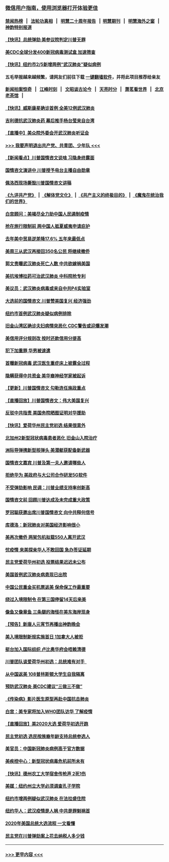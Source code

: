 ### [微信用户指南，使用浏览器打开体验更佳](https://github.com/gfw-breaker/banned-news1/blob/master/indexes/wechat-guide.md?t=0)
#### [禁闻热榜](热点新闻.md?t=0)  &nbsp;&nbsp;|&nbsp;&nbsp; [法轮功真相](https://github.com/gfw-breaker/truth/blob/master/README.md?t=0) &nbsp;&nbsp;|&nbsp;&nbsp; [明慧二十周年报告](https://github.com/gfw-breaker/mh-reports/blob/master/README.md?t=0) &nbsp;&nbsp;|&nbsp;&nbsp;[明慧期刊](https://github.com/gfw-breaker/mh-qikan) &nbsp;&nbsp;|&nbsp;&nbsp; [明慧海外之窗](https://github.com/gfw-breaker/mh-news/blob/master/README.md?t=0) &nbsp;&nbsp;|&nbsp;&nbsp; [神韵特别报道](https://github.com/gfw-breaker/mh-news/blob/master/shenyun.md?t=0)
#### [【快讯】总统弹劾 美参议院判定川普无罪](../pages/nsc412/n11847316.md?t=02060702) 
#### [美CDC全球分发400新冠病毒测试盒 加速筛查](../pages/nsc412/n11847260.md?t=02060702) 
#### [【快讯】纽约市2/5新增两例“武汉肺炎”疑似病例](../pages/nsc412/n11847332.md?t=02060702) 
#### 五毛举报越来越频繁，请网友们前往下载 [一键翻墙软件](https://github.com/gfw-breaker/ssr-accounts)，并将此项目推荐给亲友
#### [新闻拍案惊奇](https://github.com/gfw-breaker/banned-news1/blob/master/pages/link4.md) &nbsp;&nbsp;|&nbsp;&nbsp; [江峰时刻](https://github.com/gfw-breaker/banned-news1/blob/master/pages/link4.md) &nbsp;&nbsp;|&nbsp;&nbsp; [文昭谈古论今](https://github.com/gfw-breaker/banned-news1/blob/master/pages/link4.md) &nbsp;&nbsp;|&nbsp;&nbsp; [天亮时分](https://github.com/gfw-breaker/banned-news1/blob/master/pages/link4.md) &nbsp;&nbsp;|&nbsp;&nbsp; [萧茗看世界](https://github.com/gfw-breaker/banned-news1/blob/master/pages/link4.md) &nbsp;&nbsp;|&nbsp;&nbsp; [北京老茶馆](https://github.com/gfw-breaker/banned-news1/blob/master/pages/link4.md) &nbsp;&nbsp;|&nbsp;&nbsp; 
#### [【快讯】威斯康星确诊首例 全美12例武汉肺炎](../pages/nsc412/n11847162.md?t=02060702) 
#### [吉利德抗武汉肺炎药 幕后推手杨台莹来自台湾](../pages/nsc412/n11847064.md?t=02060702) 
#### [【直播中】美众院外委会开武汉肺炎听证会](../pages/nsc412/n11846727.md?t=02060702) 
#### [>>> 我要声明退出共产党、共青团、少年队 <<<](https://github.com/begood0513/goodnews/blob/master/quit/letter.md) 
#### [【新闻看点】川普国情咨文说啥 习隐身终露面](../pages/nsc412/n11847016.md?t=02060702) 
#### [国情咨文演讲中 川普授予电台主播自由勋章](../pages/nsc412/n11846815.md?t=02060702) 
#### [佩洛西现场撕毁川普国情咨文讲稿](../pages/nsc412/n11846724.md?t=02060702) 
#### [《九评共产党》](https://github.com/begood0513/9ping.md/blob/master/README.md) &nbsp;|&nbsp; [《解体党文化》](../../../../jtdwh.md/blob/master/README.md)  &nbsp;|&nbsp; [《共产主义的终极目的》](../../../../gczydzjmd.md/blob/master/README.md) &nbsp;|&nbsp; [《魔鬼在统治我们的世界》](../../../../mgztzwmdsj.md/blob/master/README.md) 
#### [白宫顾问：美竭尽全力助中国人民遏制疫情](../pages/nsc412/n11846756.md?t=02060702) 
#### [抢在旅行限制前 两中国人抵夏威夷申请庇护](../pages/nsc412/n11846866.md?t=02060702) 
#### [去年美中贸易逆差降17.6% 五年来最低点](../pages/nsc412/n11846755.md?t=02060702) 
#### [美周三从武汉再接回350名公民 将继续撤侨](../pages/nsc412/n11846705.md?t=02060702) 
#### [郭文贵曝武汉肺炎死亡人数 中共欲嫁祸美国](../pages/nsc412/n11846240.md?t=02060702) 
#### [美抗埃博拉药可治武汉肺炎 中科院抢专利](../pages/nsc412/n11846409.md?t=02060702) 
#### [美议员：武汉肺炎病毒或来自中共P4实验室](../pages/nsc412/n11846043.md?t=02060702) 
#### [大选前的国情咨文 川普赞美国复兴 经济强劲](../pages/nsc412/n11845526.md?t=02060702) 
#### [纽约市首例武汉肺炎疑似病例排除](../pages/nsc412/n11844989.md?t=02060702) 
#### [旧金山湾区确诊夫妇病情突恶化 CDC警告或迎爆发潮](../pages/nsc412/n11845730.md?t=02060702) 
#### [美信用评分规则改  按时还款信用分提高](../pages/nsc412/n11845488.md?t=02060702) 
#### [犯下加重罪 华男被速遣](../pages/nsc412/n11845476.md?t=02060702) 
#### [首曝新冠病毒 武汉医生重症床上披露全过程](../pages/nsc412/n11845150.md?t=02060702) 
#### [隐瞒获得中共资金 美华裔神经学家被起诉](../pages/nsc412/n11844879.md?t=02060702) 
#### [【更新】川普国情咨文 勾勒连任施政重点](../pages/nsc412/n11845223.md?t=02060702) 
#### [【直播回放】川普国情咨文：伟大美国复兴](../pages/nsc412/n11842079.md?t=02060702) 
#### [反驳中共指责 美国务院晒图证明对华援助](../pages/nsc412/n11844859.md?t=02060702) 
#### [【快讯】爱荷华州民主党初选 结果很意外](../pages/nsc412/n11844878.md?t=02060702) 
#### [北加州2新型冠状病毒患者恶化 旧金山入院治疗](../pages/nsc412/n11844842.md?t=02060702) 
#### [洲际导弹携新型核弹头 美潜艇获配备新武器](../pages/nsc412/n11844680.md?t=02060702) 
#### [国情咨文嘉宾 川普及第一夫人邀请哪些人](../pages/nsc412/n11844712.md?t=02060702) 
#### [拒绝华为 美政府与大公司合作研发5G软件](../pages/nsc412/n11844625.md?t=02060702) 
#### [不受弹劾影响 民调：川普业绩支持率创新高](../pages/nsc412/n11844622.md?t=02060702) 
#### [国情咨文前 回顾川普达成及未完成重大政策](../pages/nsc412/n11844581.md?t=02060702) 
#### [罗冠聪获邀出席川普国情咨文 向中共释何信号](../pages/nsc412/n11844355.md?t=02060702) 
#### [库德洛：新冠肺炎对美国经济影响很小](../pages/nsc412/n11844418.md?t=02060702) 
#### [美再次撤侨 两架包机拟载550人离开武汉](../pages/nsc412/n11844407.md?t=02060702) 
#### [忧疫情 来美探亲华人不敢回国 急办签证延期](../pages/nsc412/n11843344.md?t=02060702) 
#### [民主党爱荷华州初选 投票结果迟迟未公布](../pages/nsc412/n11844207.md?t=02060702) 
#### [美国首例武汉肺炎病患现已出院](../pages/nsc412/n11842740.md?t=02060702) 
#### [中国公民重金买机票返美 保命保工作最重要](../pages/nsc412/n11843282.md?t=02060702) 
#### [绕过入境限制令  在第三国停留14天后来美](../pages/nsc412/n11843341.md?t=02060702) 
#### [像鱼又像章鱼 三条腿的海怪在美东海岸现身](../pages/nsc412/n11843092.md?t=02060702) 
#### [【预告】新唐人元宵节再播出神韵晚会](../pages/nsc412/n11843192.md?t=02060702) 
#### [美入境限制新规实施首日 1加拿大人被拒](../pages/nsc412/n11843058.md?t=02060702) 
#### [挺台加入国际组织 卢比奥华府会唔赖清德](../pages/nsc412/n11843023.md?t=02060702) 
#### [川普团队谈爱荷华州初选：总统难有对手  ](../pages/nsc412/n11842867.md?t=02060702) 
#### [从中国返美 108普林斯顿大学生自我隔离](../pages/nsc412/n11842714.md?t=02060702) 
#### [预防武汉肺炎 美CDC建议“三做三不做”](../pages/nsc412/n11842700.md?t=02060702) 
#### [《传染病》影片医生原型再赴中国抗击肺炎](../pages/nsc412/n11842626.md?t=02060702) 
#### [白宫：美专家将加入WHO团队访华 了解疫情](../pages/nsc412/n11842198.md?t=02060702) 
#### [【直播回放】美2020大选 爱荷华初选开跑](../pages/nsc412/n11841820.md?t=02060702) 
#### [民主党初选 选民按族裔年龄支持总统参选人](../pages/nsc412/n11842239.md?t=02060702) 
#### [美官员：中国新冠肺炎病例高于官方数据](../pages/nsc412/n11842452.md?t=02060702) 
#### [美疾控中心：新型冠状病毒危机前所未有](../pages/nsc412/n11842406.md?t=02060702) 
#### [【快讯】德州农工大学宿舍传枪声 2死1伤](../pages/nsc412/n11842279.md?t=02060702) 
#### [美媒：纽约州立大学必须调查孔子学院](../pages/nsc412/n11840637.md?t=02060702) 
#### [纽约市增两例疑似武汉肺炎 在法拉盛住院](../pages/nsc412/n11840625.md?t=02060702) 
#### [纽约华人：武汉疫情是人祸 中共是罪魁祸首](../pages/nsc412/n11840631.md?t=02060702) 
#### [2020年美国总统大选流程 一文看懂](../pages/nsc412/n11842056.md?t=02060702) 
#### [民主党在川普弹劾案上花去纳税人多少钱](../pages/nsc412/n11841941.md?t=02060702) 

----
#### [ >>> 更早内容 <<< ](../indexes/nsc412-earlier.md)
